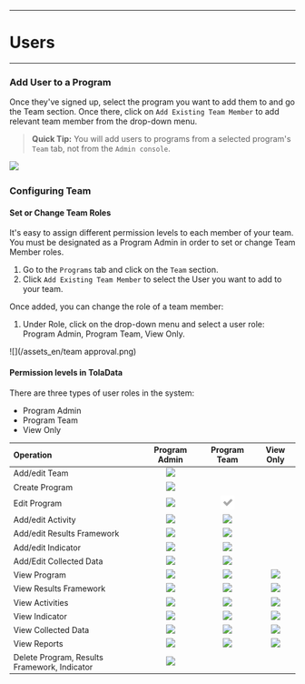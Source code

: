 ****
# Users
---

<!--

Leave out login details. Details will only be shared directly with clients.

### Login to TolaData

With the [**TolaData login**](https://activity.toladata.io) users can sign up to access the TolaData platform.
![](/en/assets/Screen Shot 2017-11-21 at 4.48.11 PM.png)

There are a few ways a user can sign on:
**Single Sign-on \(SSO\) options:**

* Google
* Office 365

**Register a Tola Account**

1. If you prefer not to use single sign-on via Office 365, we have the option for users to register a TolaData account by going to: [https://api.toladata.io/accounts/register/](https://api.toladata.io/accounts/register/)
2. Fill out the registration form and under the `Org` field, enter the name of the organization that your user should be associated with and we'll ping the Org Administrator about it.

-->

### Add User to a Program

Once they've signed up, select the program you want to add them to and go the Team section. Once there, click on `Add Existing Team Member` to add relevant team member from the drop-down menu.
> **Quick Tip:**
> You will add users to programs from a selected program's `Team` tab, not from the `Admin console`.

![](https://lh4.googleusercontent.com/qryhqZw6whKEaLQuQAJniPPXBfEh7GhuVNiWuJJhUw01VMPc-J2aQBZ67NiTTyY7RtScEhd1HOmxPBxi27bEW-DosZVi1IbHo8bzbI3eECOlPjSmXhlPWyPCTHk64QrnxzpO_5SW)

### Configuring Team

#### Set or Change Team Roles

It's easy to assign different permission levels to each member of your team. You must be designated as a Program Admin in order to set or change Team Member roles.

1. Go to the `Programs` tab and click on the `Team` section.
2. Click `Add Existing Team Member` to select the User you want to add to your team.

Once added, you can change the role of a team member:

1. Under Role, click on the drop-down menu and select a user role: Program Admin, Program Team, View Only.

![](/assets_en/team approval.png)

#### Permission levels in TolaData

There are three types of user roles in the system:

* Program Admin
* Program Team
* View Only

| **Operation** | **Program Admin** | **Program Team** | **View Only** |
| :--- | :---: | :---: | :---: |
| Add/edit Team | ![](/assets_en/fa-check.png) | | |
| Create Program | ![](/assets_en/fa-check.png) | | |
| Edit Program | ![](/assets_en/fa-check.png) | ![](/assets/fa-check.png) | |
| Add/edit Activity | ![](/assets_en/fa-check.png) | ![](/assets_en/fa-check.png) | |
| Add/edit Results Framework | ![](/assets_en/fa-check.png) | ![](/assets_en/fa-check.png) | |
| Add/edit Indicator | ![](/assets_en/fa-check.png) | ![](/assets_en/fa-check.png) | |
| Add/Edit Collected Data | ![](/assets_en/fa-check.png) | ![](/assets_en/fa-check.png) | |
| View Program | ![](/assets_en/fa-check.png) | ![](/assets_en/fa-check.png) | ![](/assets_en/fa-check.png) |
| View Results Framework | ![](/assets_en/fa-check.png) | ![](/assets_en/fa-check.png) | ![](/assets_en/fa-check.png) |
| View Activities | ![](/assets_en/fa-check.png) | ![](/assets_en/fa-check.png) | ![](/assets_en/fa-check.png) |
| View Indicator | ![](/assets_en/fa-check.png) | ![](/assets_en/fa-check.png) | ![](/assets_en/fa-check.png) |
| View Collected Data | ![](/assets_en/fa-check.png) | ![](/assets_en/fa-check.png) | ![](/assets_en/fa-check.png) |
| View Reports | ![](/assets_en/fa-check.png) | ![](/assets_en/fa-check.png) | ![](/assets_en/fa-check.png) |
| Delete Program, Results Framework, Indicator | ![](/assets_en/fa-check.png) | | |


